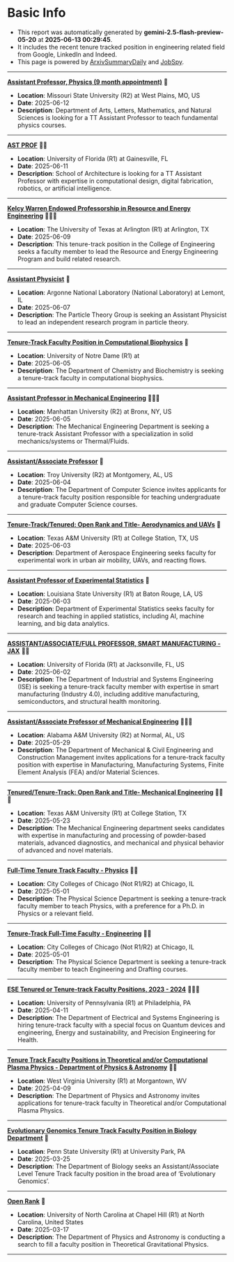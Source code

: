 
# Basic Info
- This report was automatically generated by **gemini-2.5-flash-preview-05-20** at **2025-06-13 00:29:45**.  
- It includes the recent tenure tracked position in engineering related field from Google, LinkedIn and Indeed.  
- This page is powered by [ArxivSummaryDaily](https://github.com/dong-zehao/ArxivSummaryDaily) and [JobSpy](https://github.com/speedyapply/JobSpy).
---
**[Assistant Professor, Physics (9 month appointment)](https://www.indeed.com/viewjob?jk=713796674e34ffe1)** 🌟
- **Location**: Missouri State University (R2) at West Plains, MO, US
- **Date**: 2025-06-12
- **Description**: Department of Arts, Letters, Mathematics, and Natural Sciences is looking for a TT Assistant Professor to teach fundamental physics courses.
---
**[AST PROF](https://www.linkedin.com/jobs/view/4247028962)** 🌟🌟
- **Location**: University of Florida (R1) at Gainesville, FL
- **Date**: 2025-06-11
- **Description**: School of Architecture is looking for a TT Assistant Professor with expertise in computational design, digital fabrication, robotics, or artificial intelligence.
---
**[Kelcy Warren Endowed Professorship in Resource and Energy Engineering](https://www.linkedin.com/jobs/view/3823382321)** 🌟🌟🌟
- **Location**: The University of Texas at Arlington (R1) at Arlington, TX
- **Date**: 2025-06-09
- **Description**: This tenure-track position in the College of Engineering seeks a faculty member to lead the Resource and Energy Engineering Program and build related research.
---
**[Assistant Physicist](https://www.linkedin.com/jobs/view/4229500611)** 🌟
- **Location**: Argonne National Laboratory (National Laboratory) at Lemont, IL
- **Date**: 2025-06-07
- **Description**: The Particle Theory Group is seeking an Assistant Physicist to lead an independent research program in particle theory.
---
**[Tenure-Track Faculty Position in Computational Biophysics](https://www.linkedin.com/jobs/view/4011474504)** 🌟
- **Location**: University of Notre Dame (R1) at 
- **Date**: 2025-06-05
- **Description**: The Department of Chemistry and Biochemistry is seeking a tenure-track faculty in computational biophysics.
---
**[Assistant Professor in Mechanical Engineering](https://www.indeed.com/viewjob?jk=93b1e9661de80825)** 🌟🌟🌟
- **Location**: Manhattan University (R2) at Bronx, NY, US
- **Date**: 2025-06-05
- **Description**: The Mechanical Engineering Department is seeking a tenure-track Assistant Professor with a specialization in solid mechanics/systems or Thermal/Fluids.
---
**[Assistant/Associate Professor](https://www.indeed.com/viewjob?jk=0054daa1943dcd98)** 🌟
- **Location**: Troy University (R2) at Montgomery, AL, US
- **Date**: 2025-06-04
- **Description**: The Department of Computer Science invites applicants for a tenure-track faculty position responsible for teaching undergraduate and graduate Computer Science courses.
---
**[Tenure-Track/Tenured: Open Rank and Title- Aerodynamics and UAVs](https://www.linkedin.com/jobs/view/4079585269)** 🌟
- **Location**: Texas A&M University (R1) at College Station, TX, US
- **Date**: 2025-06-03
- **Description**: Department of Aerospace Engineering seeks faculty for experimental work in urban air mobility, UAVs, and reacting flows.
---
**[Assistant Professor of Experimental Statistics](https://www.indeed.com/viewjob?jk=4e2139f7808d7cb4)** 🌟
- **Location**: Louisiana State University (R1) at Baton Rouge, LA, US
- **Date**: 2025-06-03
- **Description**: Department of Experimental Statistics seeks faculty for research and teaching in applied statistics, including AI, machine learning, and big data analytics.
---
**[ASSISTANT/ASSOCIATE/FULL PROFESSOR, SMART MANUFACTURING - JAX](https://www.indeed.com/viewjob?jk=5306f4906c9d234b)** 🌟🌟
- **Location**: University of Florida (R1) at Jacksonville, FL, US
- **Date**: 2025-06-02
- **Description**: The Department of Industrial and Systems Engineering (ISE) is seeking a tenure-track faculty member with expertise in smart manufacturing (Industry 4.0), including additive manufacturing, semiconductors, and structural health monitoring.
---
**[Assistant/Associate Professor of Mechanical Engineering](https://www.indeed.com/viewjob?jk=498291162b041bf2)** 🌟🌟🌟
- **Location**: Alabama A&M University (R2) at Normal, AL, US
- **Date**: 2025-05-29
- **Description**: The Department of Mechanical & Civil Engineering and Construction Management invites applications for a tenure-track faculty position with expertise in Manufacturing, Manufacturing Systems, Finite Element Analysis (FEA) and/or Material Sciences.
---
**[Tenured/Tenure-Track: Open Rank and Title- Mechanical Engineering](https://www.linkedin.com/jobs/view/4007927010)** 🌟🌟🌟
- **Location**: Texas A&M University (R1) at College Station, TX
- **Date**: 2025-05-23
- **Description**: The Mechanical Engineering department seeks candidates with expertise in manufacturing and processing of powder-based materials, advanced diagnostics, and mechanical and physical behavior of advanced and novel materials.
---
**[Full-Time Tenure Track Faculty - Physics](https://www.linkedin.com/jobs/view/4219213365)** 🌟🌟
- **Location**: City Colleges of Chicago (Not R1/R2) at Chicago, IL
- **Date**: 2025-05-01
- **Description**: The Physical Science Department is seeking a tenure-track faculty member to teach Physics, with a preference for a Ph.D. in Physics or a relevant field.
---
**[Tenure-Track Full-Time Faculty - Engineering](https://www.linkedin.com/jobs/view/4219216033)** 🌟🌟
- **Location**: City Colleges of Chicago (Not R1/R2) at Chicago, IL
- **Date**: 2025-05-01
- **Description**: The Physical Science Department is seeking a tenure-track faculty member to teach Engineering and Drafting courses.
---
**[ESE Tenured or Tenure-track Faculty Positions, 2023 - 2024](https://www.linkedin.com/jobs/view/4224382752)** 🌟🌟🌟
- **Location**: University of Pennsylvania (R1) at Philadelphia, PA
- **Date**: 2025-04-11
- **Description**: The Department of Electrical and Systems Engineering is hiring tenure-track faculty with a special focus on Quantum devices and engineering, Energy and sustainability, and Precision Engineering for Health.
---
**[Tenure Track Faculty Positions in Theoretical and/or Computational Plasma Physics - Department of Physics & Astronomy](https://www.linkedin.com/jobs/view/4203327706)** 🌟🌟
- **Location**: West Virginia University (R1) at Morgantown, WV
- **Date**: 2025-04-09
- **Description**: The Department of Physics and Astronomy invites applications for tenure-track faculty in Theoretical and/or Computational Plasma Physics.
---
**[Evolutionary Genomics Tenure Track Faculty Position in Biology Department](https://www.linkedin.com/jobs/view/4192863522)** 🌟
- **Location**: Penn State University (R1) at University Park, PA
- **Date**: 2025-03-25
- **Description**: The Department of Biology seeks an Assistant/Associate Level Tenure Track faculty position in the broad area of ‘Evolutionary Genomics’.
---
**[Open Rank](https://www.linkedin.com/jobs/view/4206834697)** 🌟
- **Location**: University of North Carolina at Chapel Hill (R1) at North Carolina, United States
- **Date**: 2025-03-17
- **Description**: The Department of Physics and Astronomy is conducting a search to fill a faculty position in Theoretical Gravitational Physics.
---
